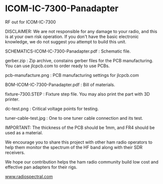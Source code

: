 # ICOM-IC-7300-Panadapter
RF out for ICOM-IC-7300

DISCLAIMER:
We are not responsible for any damage to your radio, and this is at your own risk operation.
If you don't have the basic electronic knowledge, we do not suggest you attempt to build this unit.

SCHEMATICS-ICOM-IC-7300-Panadapter.pdf : Schematic file.

gerber.zip                             : Zip archive, constains gerber files for the PCB manufacturing.
                                         You can use jlcpcb.com to order ready to use PCBs.

pcb-manufacture.png                    : PCB manufacturing settings for jlcpcb.com

BOM-ICOM-IC-7300-Panadapter.pdf        : Bill of materials.

fixture-7300.STEP                      : Fixture step file.  You may also print the part with 3D printer.

dc-test.png                            : Critical voltage points for testing. 

tuner-cable-test.jpg                   : One to one tuner cable connection and its test.

IMPORTANT:
The thickness of the PCB should be 1mm, and FR4 should be used as a material.

We encourage you to share this project with other ham radio operators to help them monitor the spectrum of the HF band
along with their SDR receivers. 

We hope our contribution helps the ham radio community build low cost and effective pan adapters for their rigs.

www.radiospectral.com
